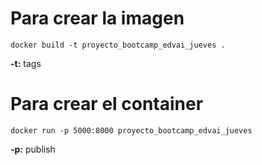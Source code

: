 # Para crear la imagen
```
docker build -t proyecto_bootcamp_edvai_jueves .
```

**-t:** tags

# Para crear el container
```
docker run -p 5000:8000 proyecto_bootcamp_edvai_jueves
```

**-p:** publish
